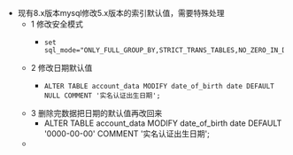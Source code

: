 - 现有8.x版本mysql修改5.x版本的索引默认值，需要特殊处理
	- 1 修改安全模式
		- ```
		  set sql_mode="ONLY_FULL_GROUP_BY,STRICT_TRANS_TABLES,NO_ZERO_IN_DATE,NO_ZERO_DATE,ALLOW_INVALID_DATES,ERROR_FOR_DIVISION_BY_ZERO,NO_ENGINE_SUBSTITUTION"
		  ```
	- 2 修改日期默认值
		- ```
		  ALTER TABLE account_data MODIFY date_of_birth date DEFAULT NULL COMMENT '实名认证出生日期';
		  ```
	- 3 删除完数据把日期的默认值再改回来
		- ALTER TABLE account_data MODIFY date_of_birth date DEFAULT '0000-00-00' COMMENT '实名认证出生日期';
	-